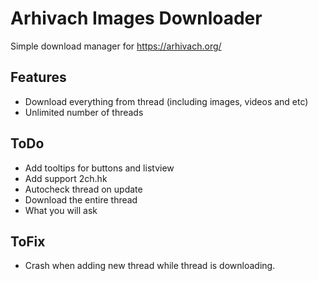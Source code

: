 # Arhivach Images Downloader
Simple download manager for https://arhivach.org/ 

## Features

* Download everything from thread (including images, videos and etc)
* Unlimited number of threads

## ToDo
* Add tooltips for buttons and listview
* Add support 2ch.hk
* Autocheck thread on update
* Download the entire thread
* What you will ask

## ToFix
* Crash when adding new thread while thread is downloading.

